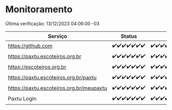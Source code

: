 # Monitoramento

Última verificação: 13/12/2023 04:06:00 -03

|Serviço|Status|Últimas 24h|
|---|---|---|
|https://github.com|<span title="2023-12-06: OK=23">✔️</span><span title="2023-12-07: OK=24">✔️</span><span title="2023-12-08: OK=24">✔️</span><span title="2023-12-09: OK=24">✔️</span><span title="2023-12-10: OK=24">✔️</span><span title="2023-12-11: OK=24">✔️</span><span title="2023-12-12: OK=7">✔️</span>|<span title="12/12/2023 04:06:00 -03 : 200">✔️</span><span title="12/12/2023 05:09:00 -03 : 200">✔️</span><span title="12/12/2023 06:06:00 -03 : 200">✔️</span><span title="12/12/2023 07:07:00 -03 : 200">✔️</span><span title="12/12/2023 08:04:00 -03 : 200">✔️</span><span title="12/12/2023 09:11:00 -03 : 200">✔️</span><span title="12/12/2023 10:09:00 -03 : 200">✔️</span><span title="12/12/2023 11:06:00 -03 : 200">✔️</span><span title="12/12/2023 12:06:00 -03 : 200">✔️</span><span title="12/12/2023 13:07:00 -03 : 200">✔️</span><span title="12/12/2023 14:05:00 -03 : 200">✔️</span><span title="12/12/2023 15:08:00 -03 : 200">✔️</span><span title="12/12/2023 16:04:00 -03 : 200">✔️</span><span title="12/12/2023 17:07:00 -03 : 200">✔️</span><span title="12/12/2023 18:04:00 -03 : 200">✔️</span><span title="12/12/2023 19:05:00 -03 : 200">✔️</span><span title="12/12/2023 20:06:00 -03 : 200">✔️</span><span title="12/12/2023 21:31:00 -03 : 200">✔️</span><span title="12/12/2023 22:48:00 -03 : 200">✔️</span><span title="12/12/2023 23:21:00 -03 : 200">✔️</span><span title="13/12/2023 00:07:00 -03 : 200">✔️</span><span title="13/12/2023 01:08:00 -03 : 200">✔️</span><span title="13/12/2023 02:06:00 -03 : 200">✔️</span><span title="13/12/2023 03:08:00 -03 : 200">✔️</span><span title="13/12/2023 04:06:00 -03 : 200">✔️</span>|
|https://paxtu.escoteiros.org.br|<span title="2023-12-06: OK=23">✔️</span><span title="2023-12-07: OK=24">✔️</span><span title="2023-12-08: OK=24">✔️</span><span title="2023-12-09: OK=24">✔️</span><span title="2023-12-10: OK=24">✔️</span><span title="2023-12-11: OK=24">✔️</span><span title="2023-12-12: OK=7">✔️</span>|<span title="12/12/2023 04:06:00 -03 : 200">✔️</span><span title="12/12/2023 05:09:00 -03 : 200">✔️</span><span title="12/12/2023 06:06:00 -03 : 200">✔️</span><span title="12/12/2023 07:07:00 -03 : 200">✔️</span><span title="12/12/2023 08:04:00 -03 : 200">✔️</span><span title="12/12/2023 09:11:00 -03 : 200">✔️</span><span title="12/12/2023 10:09:00 -03 : 200">✔️</span><span title="12/12/2023 11:06:00 -03 : 200">✔️</span><span title="12/12/2023 12:06:00 -03 : 200">✔️</span><span title="12/12/2023 13:07:00 -03 : 200">✔️</span><span title="12/12/2023 14:05:00 -03 : 200">✔️</span><span title="12/12/2023 15:08:00 -03 : 200">✔️</span><span title="12/12/2023 16:04:00 -03 : 200">✔️</span><span title="12/12/2023 17:07:00 -03 : 200">✔️</span><span title="12/12/2023 18:04:00 -03 : 200">✔️</span><span title="12/12/2023 19:05:00 -03 : 200">✔️</span><span title="12/12/2023 20:06:00 -03 : 200">✔️</span><span title="12/12/2023 21:31:00 -03 : 200">✔️</span><span title="12/12/2023 22:48:00 -03 : 200">✔️</span><span title="12/12/2023 23:21:00 -03 : 200">✔️</span><span title="13/12/2023 00:07:00 -03 : 200">✔️</span><span title="13/12/2023 01:08:00 -03 : 200">✔️</span><span title="13/12/2023 02:06:00 -03 : 200">✔️</span><span title="13/12/2023 03:08:00 -03 : 200">✔️</span><span title="13/12/2023 04:06:00 -03 : 200">✔️</span>|
|https://escoteiros.org.br|<span title="2023-12-06: OK=23">✔️</span><span title="2023-12-07: OK=24">✔️</span><span title="2023-12-08: OK=24">✔️</span><span title="2023-12-09: OK=24">✔️</span><span title="2023-12-10: OK=24">✔️</span><span title="2023-12-11: OK=24">✔️</span><span title="2023-12-12: OK=7">✔️</span>|<span title="12/12/2023 04:06:00 -03 : 200">✔️</span><span title="12/12/2023 05:09:00 -03 : 200">✔️</span><span title="12/12/2023 06:06:00 -03 : 200">✔️</span><span title="12/12/2023 07:07:00 -03 : 200">✔️</span><span title="12/12/2023 08:04:00 -03 : 200">✔️</span><span title="12/12/2023 09:11:00 -03 : 200">✔️</span><span title="12/12/2023 10:09:00 -03 : 200">✔️</span><span title="12/12/2023 11:06:00 -03 : 200">✔️</span><span title="12/12/2023 12:06:00 -03 : 200">✔️</span><span title="12/12/2023 13:07:00 -03 : 200">✔️</span><span title="12/12/2023 14:05:00 -03 : 200">✔️</span><span title="12/12/2023 15:08:00 -03 : 200">✔️</span><span title="12/12/2023 16:04:00 -03 : 200">✔️</span><span title="12/12/2023 17:07:00 -03 : 200">✔️</span><span title="12/12/2023 18:04:00 -03 : 200">✔️</span><span title="12/12/2023 19:05:00 -03 : 200">✔️</span><span title="12/12/2023 20:06:00 -03 : 200">✔️</span><span title="12/12/2023 21:31:00 -03 : 200">✔️</span><span title="12/12/2023 22:48:00 -03 : 200">✔️</span><span title="12/12/2023 23:21:00 -03 : 200">✔️</span><span title="13/12/2023 00:07:00 -03 : 200">✔️</span><span title="13/12/2023 01:08:00 -03 : 200">✔️</span><span title="13/12/2023 02:06:00 -03 : 200">✔️</span><span title="13/12/2023 03:08:00 -03 : 200">✔️</span><span title="13/12/2023 04:06:00 -03 : 200">✔️</span>|
|https://paxtu.escoteiros.org.br/paxtu|<span title="2023-12-06: OK=23">✔️</span><span title="2023-12-07: OK=24">✔️</span><span title="2023-12-08: OK=24">✔️</span><span title="2023-12-09: OK=24">✔️</span><span title="2023-12-10: OK=24">✔️</span><span title="2023-12-11: OK=24">✔️</span><span title="2023-12-12: OK=7">✔️</span>|<span title="12/12/2023 04:06:00 -03 : 200">✔️</span><span title="12/12/2023 05:09:00 -03 : 200">✔️</span><span title="12/12/2023 06:06:00 -03 : 200">✔️</span><span title="12/12/2023 07:07:00 -03 : 200">✔️</span><span title="12/12/2023 08:04:00 -03 : 200">✔️</span><span title="12/12/2023 09:11:00 -03 : 200">✔️</span><span title="12/12/2023 10:09:00 -03 : 200">✔️</span><span title="12/12/2023 11:06:00 -03 : 200">✔️</span><span title="12/12/2023 12:06:00 -03 : 200">✔️</span><span title="12/12/2023 13:07:00 -03 : 200">✔️</span><span title="12/12/2023 14:05:00 -03 : 200">✔️</span><span title="12/12/2023 15:08:00 -03 : 200">✔️</span><span title="12/12/2023 16:04:00 -03 : 200">✔️</span><span title="12/12/2023 17:07:00 -03 : 200">✔️</span><span title="12/12/2023 18:05:00 -03 : 200">✔️</span><span title="12/12/2023 19:05:00 -03 : 200">✔️</span><span title="12/12/2023 20:06:00 -03 : 200">✔️</span><span title="12/12/2023 21:31:00 -03 : 200">✔️</span><span title="12/12/2023 22:48:00 -03 : 200">✔️</span><span title="12/12/2023 23:21:00 -03 : 200">✔️</span><span title="13/12/2023 00:07:00 -03 : 200">✔️</span><span title="13/12/2023 01:08:00 -03 : 200">✔️</span><span title="13/12/2023 02:06:00 -03 : 200">✔️</span><span title="13/12/2023 03:08:00 -03 : 200">✔️</span><span title="13/12/2023 04:06:00 -03 : 200">✔️</span>|
|https://paxtu.escoteiros.org.br/meupaxtu|<span title="2023-12-06: OK=23">✔️</span><span title="2023-12-07: OK=24">✔️</span><span title="2023-12-08: OK=24">✔️</span><span title="2023-12-09: OK=24">✔️</span><span title="2023-12-10: OK=24">✔️</span><span title="2023-12-11: OK=24">✔️</span><span title="2023-12-12: OK=7">✔️</span>|<span title="12/12/2023 04:06:00 -03 : 200">✔️</span><span title="12/12/2023 05:09:00 -03 : 200">✔️</span><span title="12/12/2023 06:06:00 -03 : 200">✔️</span><span title="12/12/2023 07:07:00 -03 : 200">✔️</span><span title="12/12/2023 08:04:00 -03 : 200">✔️</span><span title="12/12/2023 09:11:00 -03 : 200">✔️</span><span title="12/12/2023 10:09:00 -03 : 200">✔️</span><span title="12/12/2023 11:06:00 -03 : 200">✔️</span><span title="12/12/2023 12:06:00 -03 : 200">✔️</span><span title="12/12/2023 13:07:00 -03 : 200">✔️</span><span title="12/12/2023 14:05:00 -03 : 200">✔️</span><span title="12/12/2023 15:08:00 -03 : 200">✔️</span><span title="12/12/2023 16:04:00 -03 : 200">✔️</span><span title="12/12/2023 17:07:00 -03 : 200">✔️</span><span title="12/12/2023 18:05:00 -03 : 200">✔️</span><span title="12/12/2023 19:05:00 -03 : 200">✔️</span><span title="12/12/2023 20:06:00 -03 : 200">✔️</span><span title="12/12/2023 21:31:00 -03 : 200">✔️</span><span title="12/12/2023 22:48:00 -03 : 200">✔️</span><span title="12/12/2023 23:21:00 -03 : 200">✔️</span><span title="13/12/2023 00:07:00 -03 : 200">✔️</span><span title="13/12/2023 01:08:00 -03 : 200">✔️</span><span title="13/12/2023 02:06:00 -03 : 200">✔️</span><span title="13/12/2023 03:08:00 -03 : 200">✔️</span><span title="13/12/2023 04:06:00 -03 : 200">✔️</span>|
|Paxtu Login|<span title="2023-12-06: OK=23">✔️</span><span title="2023-12-07: OK=24">✔️</span><span title="2023-12-08: OK=24">✔️</span><span title="2023-12-09: OK=24">✔️</span><span title="2023-12-10: OK=24">✔️</span><span title="2023-12-11: OK=24">✔️</span><span title="2023-12-12: OK=7">✔️</span>|<span title="12/12/2023 04:06:00 -03 : 200">✔️</span><span title="12/12/2023 05:09:00 -03 : 200">✔️</span><span title="12/12/2023 06:06:00 -03 : 200">✔️</span><span title="12/12/2023 07:07:00 -03 : 200">✔️</span><span title="12/12/2023 08:04:00 -03 : 200">✔️</span><span title="12/12/2023 09:11:00 -03 : 200">✔️</span><span title="12/12/2023 10:09:00 -03 : 200">✔️</span><span title="12/12/2023 11:06:00 -03 : 200">✔️</span><span title="12/12/2023 12:06:00 -03 : 200">✔️</span><span title="12/12/2023 13:07:00 -03 : 200">✔️</span><span title="12/12/2023 14:05:00 -03 : 200">✔️</span><span title="12/12/2023 15:08:00 -03 : 200">✔️</span><span title="12/12/2023 16:04:00 -03 : 200">✔️</span><span title="12/12/2023 17:07:00 -03 : 200">✔️</span><span title="12/12/2023 18:05:00 -03 : 200">✔️</span><span title="12/12/2023 19:05:00 -03 : 200">✔️</span><span title="12/12/2023 20:06:00 -03 : 200">✔️</span><span title="12/12/2023 21:31:00 -03 : 200">✔️</span><span title="12/12/2023 22:48:00 -03 : 200">✔️</span><span title="12/12/2023 23:21:00 -03 : 200">✔️</span><span title="13/12/2023 00:07:00 -03 : 200">✔️</span><span title="13/12/2023 01:08:00 -03 : 200">✔️</span><span title="13/12/2023 02:06:00 -03 : 200">✔️</span><span title="13/12/2023 03:08:00 -03 : 200">✔️</span><span title="13/12/2023 04:06:00 -03 : 200">✔️</span>|
